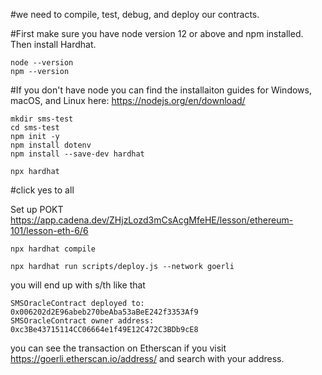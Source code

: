 #we need to compile, test, debug, and deploy our contracts.

#First make sure you have node version 12 or above and npm installed. Then install Hardhat.
```
node --version
npm --version
```
#If you don't have node you can find the installaiton guides for Windows, macOS, and Linux here:  https://nodejs.org/en/download/

```
mkdir sms-test
cd sms-test
npm init -y
npm install dotenv
npm install --save-dev hardhat
```
```
npx hardhat
```
#click yes to all

Set up POKT https://app.cadena.dev/ZHjzLozd3mCsAcgMfeHE/lesson/ethereum-101/lesson-eth-6/6
```
npx hardhat compile
```
```
npx hardhat run scripts/deploy.js --network goerli
```
you will end up with s/th like that
```
SMSOracleContract deployed to: 0x006202d2E96abeb270beAba53aBeE242f3353Af9
SMSOracleContract owner address: 0xc3Be43715114CC06664e1f49E12C472C3BDb9cE8
```
you can see the transaction on Etherscan if you visit https://goerli.etherscan.io/address/ and search with your address.
